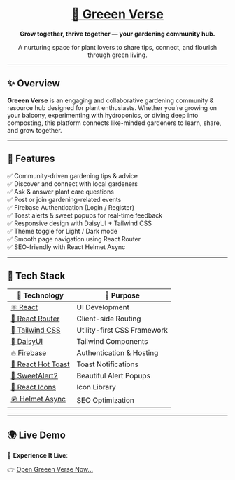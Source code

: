 
<div align="center">
  <h1>
    <a href="https://eis-green-verse.netlify.app/" target="_blank" rel="noopener noreferrer">
      🌿 Greeen Verse
    </a>
  </h1>
  <p><strong>Grow together, thrive together — your gardening community hub.</strong></p>
  <p>A nurturing space for plant lovers to share tips, connect, and flourish through green living.</p>
</div>

---

## ✨ Overview

**Greeen Verse** is an engaging and collaborative gardening community & resource hub designed for plant enthusiasts. Whether you're growing on your balcony, experimenting with hydroponics, or diving deep into composting, this platform connects like-minded gardeners to learn, share, and grow together.

---

## 🚀 Features

✅ Community-driven gardening tips & advice  
✅ Discover and connect with local gardeners  
✅ Ask & answer plant care questions  
✅ Post or join gardening-related events  
✅ Firebase Authentication (Login / Register)  
✅ Toast alerts & sweet popups for real-time feedback  
✅ Responsive design with DaisyUI + Tailwind CSS  
✅ Theme toggle for Light / Dark mode  
✅ Smooth page navigation using React Router  
✅ SEO-friendly with React Helmet Async  

---

## 🧪 Tech Stack

| 🧠 Technology | 🔧 Purpose |
|--------------|------------|
| <a href="https://reactjs.org/" target="_blank">⚛ React</a> | UI Development |
| <a href="https://reactrouter.com/" target="_blank">🔁 React Router</a> | Client-side Routing |
| <a href="https://tailwindcss.com/" target="_blank">💨 Tailwind CSS</a> | Utility-first CSS Framework |
| <a href="https://daisyui.com/" target="_blank">🌼 DaisyUI</a> | Tailwind Components |
| <a href="https://firebase.google.com/" target="_blank">🔥 Firebase</a> | Authentication & Hosting |
| <a href="https://react-hot-toast.com/" target="_blank">🔔 React Hot Toast</a> | Toast Notifications |
| <a href="https://sweetalert2.github.io/" target="_blank">🍬 SweetAlert2</a> | Beautiful Alert Popups |
| <a href="https://react-icons.github.io/react-icons/" target="_blank">🎨 React Icons</a> | Icon Library |
| <a href="https://github.com/staylor/react-helmet-async" target="_blank">🪖 Helmet Async</a> | SEO Optimization |

---

## 🌍 Live Demo

🎯 **Experience It Live**:  

👉 <a href="https://eis-green-verse.netlify.app/" target="_blank" rel="noopener noreferrer">Open Greeen Verse Now...</a>


